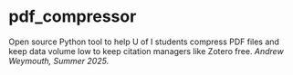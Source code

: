 # pdf_compressor

Open source Python tool to help U of I students compress PDF files and keep data volume low to keep citation managers like Zotero free. _Andrew Weymouth, Summer 2025._
